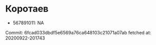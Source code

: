 # Коротаев
- 567891011: NA

Commit: 6fcad033dbdf5e6569a76ca648103c21071a07ab
 fetched at: 20200922-201743
